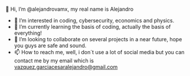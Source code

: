 👋 Hi, I’m @alejandrovamx, my real name is Alejandro
- 👀 I’m interested in coding, cybersecurity, economics and physics.
- 🌱 I’m currently learning the basis of coding, actually the basis of everything!
- 💞️ I’m looking to collaborate on several projects in a near future, hope you guys are safe and sound.
- 📫 How to reach me, well, i don´t use a lot of social media but you can contact me by my email which is vazquez.garciacesaralejandro@gmail.com

<!---
alejandrovamx/alejandrovamx is a ✨ special ✨ repository because its `README.md` (this file) appears on your GitHub profile.
You can click the Preview link to take a look at your changes.
--->
